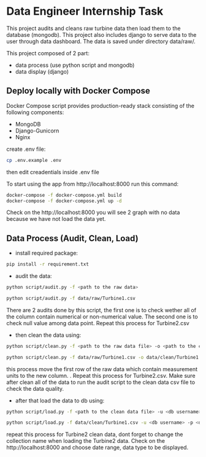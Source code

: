# Data Engineer Internship Task

This project audits and cleans raw turbine data then load them to the database (mongodb). This project also includes django to serve data to the user through data dashboard. The data is saved under directory data/raw/.  

This project composed of 2 part:
 - data process (use python script and mongodb)
 - data display (django)

## Deploy locally with Docker Compose

Docker Compose script provides production-ready stack consisting of the following components:
 - MongoDB
 - Django-Gunicorn
 - Nginx

create .env file:
```bash
cp .env.example .env
```
then edit creadentials inside .env file

To start using the app from http://localhost:8000 run this command:
```bash
docker-compose -f docker-compose.yml build
docker-compose -f docker-compose.yml up -d
```
Check on the http://localhost:8000 you will see 2 graph with no data because we have not load the data yet.

## Data Process (Audit, Clean, Load)

 - install required package:
```bash
pip install -r requirement.txt
```

 - audit the data:
```bash
python script/audit.py -f <path to the raw data>

python script/audit.py -f data/raw/Turbine1.csv
```
There are 2 audits done by this script, the first one is to check wether all of the column contain numerical or non-numerical value. The second one is to check null value among data point. Repeat this process for Turbine2.csv

 - then clean the data using: 
```bash
python script/clean.py -f <path to the raw data file> -o <path to the clean data file>

python script/clean.py -f data/raw/Turbine1.csv -o data/clean/Turbine1.csv

```
this process move the first row of the raw data which contain measurement units to the new column. . Repeat this process for Turbine2.csv. Make sure after clean all of the data to run the audit script to the clean data csv file to check the data quality.

 - after that load the data to db using: 
```bash
python script/load.py -f <path to the clean data file> -u <db username> -p <db password> -a <db host> -d <database name> -c <collection name>

python script/load.py -f data/clean/Turbine1.csv -u <db username> -p <db password> -a localhost:27017 -d development -c turbine-1
```
repeat this process for Turbine2 clean data, dont forget to change the collection name when loading the Turbine2 data. Check on the http://localhost:8000 and choose date range, data type to be displayed.
